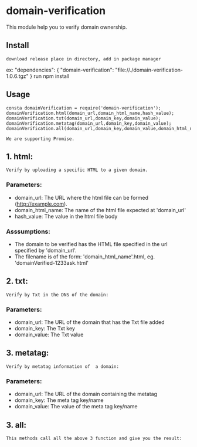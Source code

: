 # domain-verification
This module help you to verify domain ownership.

## Install
    download release place in directory, add in package manager
ex: 
  "dependencies": {
    "domain-verification": "file://./domain-verification-1.0.6.tgz"
  }
  run
  npm install

## Usage

    consta domainVerification = require('domain-verification');
    domainVerification.html(domain_url,domain_html_name,hash_value);
    domainVerification.txt(domain_url,domain_key,domain_value);
    domainVerification.metatag(domain_url,domain_key,domain_value);
    domainVerification.all(domain_url,domain_key,domain_value,domain_html_name,hash_value);

    We are supporting Promise. 
    
## 1. html:
    
    Verify by uploading a specific HTML to a given domain.

  ### Parameters:
  * domain_url: The URL where the html file can be formed (http://example.com).
  * domain_html_name: The name of the html file expected at 'domain_url'
  * hash_value: The value in the html file body
    
  ### Asssumptions:
  * The domain to be verified has the HTML file specified in the url specified by 'domain_url'.
  * The filename is of the form: 'domain_html_name'.html, eg. 'domainVerified-1233ask.html'

## 2. txt:
    Verify by Txt in the DNS of the domain:
    
### Parameters:
* domain_url: The URL of the domain that has the Txt file added
* domain_key: The Txt key
* domain_value: The Txt value

## 3. metatag:
    Verify by metatag information of  a domain:
    
  ### Parameters:
  * domain_url: The URL of the domain containing the metatag
  * domain_key: The meta tag key/name
  * domain_value: The value of the meta tag key/name

## 3. all:
    This methods call all the above 3 function and give you the result:
    
